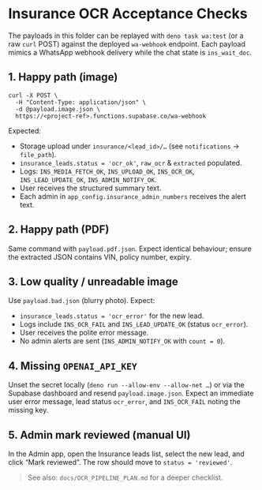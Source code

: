 # Insurance OCR Acceptance Checks

The payloads in this folder can be replayed with `deno task wa:test` (or a raw
`curl` POST) against the deployed `wa-webhook` endpoint. Each payload mimics a
WhatsApp webhook delivery while the chat state is `ins_wait_doc`.

## 1. Happy path (image)

```
curl -X POST \
  -H "Content-Type: application/json" \
  -d @payload.image.json \
  https://<project-ref>.functions.supabase.co/wa-webhook
```

Expected:
- Storage upload under `insurance/<lead_id>/…` (see `notifications` → `file_path`).
- `insurance_leads.status = 'ocr_ok'`, `raw_ocr` & `extracted` populated.
- Logs: `INS_MEDIA_FETCH_OK`, `INS_UPLOAD_OK`, `INS_OCR_OK`,
  `INS_LEAD_UPDATE_OK`, `INS_ADMIN_NOTIFY_OK`.
- User receives the structured summary text.
- Each admin in `app_config.insurance_admin_numbers` receives the alert text.

## 2. Happy path (PDF)

Same command with `payload.pdf.json`. Expect identical behaviour; ensure the
extracted JSON contains VIN, policy number, expiry.

## 3. Low quality / unreadable image

Use `payload.bad.json` (blurry photo). Expect:
- `insurance_leads.status = 'ocr_error'` for the new lead.
- Logs include `INS_OCR_FAIL` and `INS_LEAD_UPDATE_OK` (status `ocr_error`).
- User receives the polite error message.
- No admin alerts are sent (`INS_ADMIN_NOTIFY_OK` with `count = 0`).

## 4. Missing `OPENAI_API_KEY`

Unset the secret locally (`deno run --allow-env --allow-net …`) or via
the Supabase dashboard and resend `payload.image.json`.
Expect an immediate user error message, lead status `ocr_error`, and
`INS_OCR_FAIL` noting the missing key.

## 5. Admin mark reviewed (manual UI)

In the Admin app, open the Insurance leads list, select the new lead, and click
“Mark reviewed”. The row should move to `status = 'reviewed'`.

> See also: `docs/OCR_PIPELINE_PLAN.md` for a deeper checklist.
